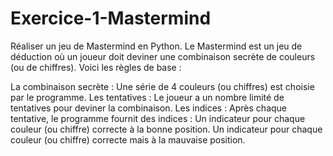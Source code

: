 # Exercice-1-Mastermind
Réaliser un jeu de Mastermind en Python.
Le Mastermind est un jeu de déduction où un joueur doit deviner une combinaison secrète de couleurs (ou de chiffres). Voici les règles de base :

La combinaison secrète : Une série de 4 couleurs (ou chiffres) est choisie par le programme.
Les tentatives : Le joueur a un nombre limité de tentatives pour deviner la combinaison.
Les indices : Après chaque tentative, le programme fournit des indices :
Un indicateur pour chaque couleur (ou chiffre) correcte à la bonne position.
Un indicateur pour chaque couleur (ou chiffre) correcte mais à la mauvaise position.
